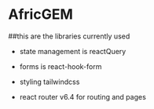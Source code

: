 # AfricGEM

##this are the libraries currently used

- state management is reactQuery
- forms is react-hook-form
- styling tailwindcss

- react router v6.4 for routing and pages
